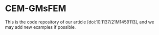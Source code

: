 # CEM-GMsFEM

This is the code repository of our article [doi:10.1137/21M1459113], and we may add new examples if possible.